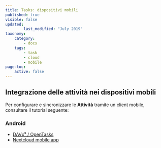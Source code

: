 ```yaml
---
title: Tasks: dispositivi mobili
published: true
visible: false
updated:
        last_modified: "July 2019"
taxonomy:
    category:
        - docs
    tags:
        - task
        - cloud
        - mobile
page-toc:
    active: false
---
```


## Integrazione delle attività nei dispositivi mobili

Per configurare e sincronizzare le **Attività** tramite un client mobile, consultare il tutorial seguente:

### Android
- [DAVx⁵ / OpenTasks](/tutorials/cloud/clients/mobile/android/calendars-contacts-and-tasks)
- [Nextcloud mobile app](/tutorials/cloud/clients/mobile/android/nextcloud-app)
